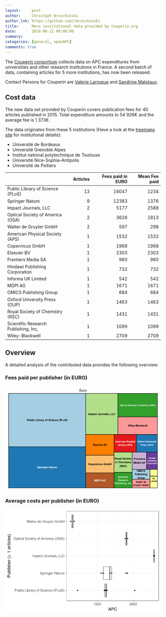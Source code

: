 ```yaml
---
layout:     post
author:     Christoph Broschinski
author_lnk: https://github.com/cbroschinski
title:      More institutional data provided by Couperin.org 
date:       2018-06-22 09:00:00
summary:    
categories: [general, openAPC]
comments: true
---
```





The [Couperin consortium](https://couperin.org) collects data on APC expenditures from universities and other research institutions in France. A second batch of data, containing articles for 5 more institutions, has now been released.

Contact Persons for Couperin are [Valerie Larroque](mailto:valerie.larroque@couperin.org) and [Sandrine Malotaux](mailto:sandrine.malotaux@inp-toulouse.fr).

## Cost data



The new data set provided by Couperin covers publication fees for 40 articles published in 2015. Total expenditure amounts to 54 926€ and the average fee is 1 373€.

The data originates from these 5 institutions (Have a look at the [treemaps site](https://treemaps.intact-project.org) for institutional details):

- Université de Bordeaux
- Université Grenoble Alpes
- Institut national polytechnique de Toulouse
- Université Nice-Sophia-Antipolis
- Université de Poitiers


|                                     | Articles| Fees paid in EURO| Mean Fee paid|
|:------------------------------------|--------:|-----------------:|-------------:|
|Public Library of Science (PLoS)     |       13|             16047|          1234|
|Springer Nature                      |        9|             12383|          1376|
|Impact Journals, LLC                 |        2|              5177|          2588|
|Optical Society of America (OSA)     |        2|              3626|          1813|
|Walter de Gruyter GmbH               |        2|               597|           298|
|American Physical Society (APS)      |        1|              1532|          1532|
|Copernicus GmbH                      |        1|              1968|          1968|
|Elsevier BV                          |        1|              2303|          2303|
|Frontiers Media SA                   |        1|               960|           960|
|Hindawi Publishing Corporation       |        1|               732|           732|
|Informa UK Limited                   |        1|               542|           542|
|MDPI AG                              |        1|              1671|          1671|
|OMICS Publishing Group               |        1|               684|           684|
|Oxford University Press (OUP)        |        1|              1463|          1463|
|Royal Society of Chemistry (RSC)     |        1|              1431|          1431|
|Scientific Research Publishing, Inc, |        1|              1099|          1099|
|Wiley-Blackwell                      |        1|              2709|          2709|

## Overview

A detailed analysis of the contributed data provides the following overview:

### Fees paid per publisher (in EURO)

![plot of chunk tree_couperin_2018_06_22_full](/figure/tree_couperin_2018_06_22_full-1.png)

###  Average costs per publisher (in EURO)

![plot of chunk box_couperin_2018_06_22_publisher_full](/figure/box_couperin_2018_06_22_publisher_full-1.png)

